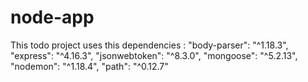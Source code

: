 # node-app
This todo project uses this dependencies :
"body-parser": "^1.18.3",
"express": "^4.16.3",
 "jsonwebtoken": "^8.3.0",
 "mongoose": "^5.2.13",
  "nodemon": "^1.18.4",
  "path": "^0.12.7"
